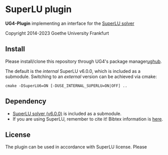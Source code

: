 # SuperLU plugin

**UG4-Plugin** implementing an interface for the [SuperLU solver](https://github.com/xiaoyeli/superlu)

Copyright 2014-2023 Goethe University Frankfurt

## Install
Please install/clone this repository through UG4's package manager[ughub](https://github.com/UG4/ughub).

The default is the *internal* SuperLU v6.0.0, which is included as a submodule. Switching to an *external* version can be achieved via cmake:

 ```
 cmake -DSuperLU6=ON [-DUSE_INTERNAL_SUPERLU=ON|OFF] ..
 ```


## Dependency
* [SuperLU solver (v6.0.0)](https://github.com/xiaoyeli/superlu) is included as a submodule.
* If you are using SuperLU, remember to cite it! Bibtex information is [here](http://crd-legacy.lbl.gov/~xiaoye/SuperLU/referencing.html).

## License
The plugin can be used in accordance with SuperLU license. Please

